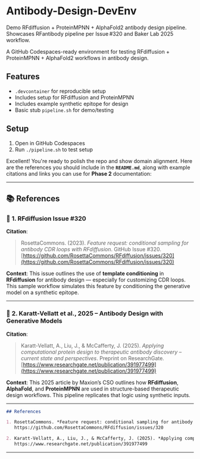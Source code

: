 # Antibody-Design-DevEnv
Demo RFdiffusion + ProteinMPNN + AlphaFold2 antibody design pipeline. Showcases RFantibody pipeline per Issue #320 and Baker Lab 2025 workflow.

A GitHub Codespaces-ready environment for testing RFdiffusion + ProteinMPNN + AlphaFold2 workflows in antibody design.

## Features

- `.devcontainer` for reproducible setup
- Includes setup for RFdiffusion and ProteinMPNN
- Includes example synthetic epitope for design
- Basic stub `pipeline.sh` for demo/testing

## Setup

1. Open in GitHub Codespaces
2. Run `./pipeline.sh` to test setup

Excellent! You're ready to polish the repo and show domain alignment. Here are the references you should include in the **`README.md`**, along with example citations and links you can use for **Phase 2** documentation:

---

## 📚 References

### 🔁 **1. RFdiffusion Issue #320**

**Citation**:

> RosettaCommons. (2023). *Feature request: conditional sampling for antibody CDR loops with RFdiffusion*. GitHub Issue #320.
> [https://github.com/RosettaCommons/RFdiffusion/issues/320](https://github.com/RosettaCommons/RFdiffusion/issues/320)

**Context**:
This issue outlines the use of **template conditioning** in **RFdiffusion** for antibody design — especially for customizing CDR loops. This sample workflow simulates this feature by conditioning the generative model on a synthetic epitope.

---

### 🧪 **2. Karatt-Vellatt et al., 2025 – Antibody Design with Generative Models**

**Citation**:

> Karatt-Vellatt, A., Liu, J., & McCafferty, J. (2025). *Applying computational protein design to therapeutic antibody discovery – current state and perspectives*. Preprint on ResearchGate.
> [https://www.researchgate.net/publication/391977499](https://www.researchgate.net/publication/391977499)

**Context**:
This 2025 article by Maxion’s CSO outlines how **RFdiffusion**, **AlphaFold**, and **ProteinMPNN** are used in structure-based therapeutic design workflows. This pipeline replicates that logic using synthetic inputs.

---

```markdown
## References

1. RosettaCommons. *Feature request: conditional sampling for antibody CDR loops with RFdiffusion*. GitHub Issue #320.  
   https://github.com/RosettaCommons/RFdiffusion/issues/320

2. Karatt-Vellatt, A., Liu, J., & McCafferty, J. (2025). *Applying computational protein design to therapeutic antibody discovery – current state and perspectives*.  
   https://www.researchgate.net/publication/391977499
```

---


